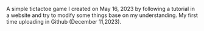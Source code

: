 A simple tictactoe game I created on May 16, 2023 by following a tutorial in a website and try to modify some things base on my understanding. My first time uploading in Github (December 11,2023).
